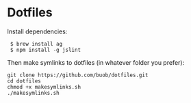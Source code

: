 # Dotfiles

Install dependencies:
```
 $ brew install ag
 $ npm install -g jslint
```

Then make symlinks to dotfiles (in whatever folder you prefer):
```
git clone https://github.com/buob/dotfiles.git
cd dotfiles
chmod +x makesymlinks.sh
./makesymlinks.sh
```
